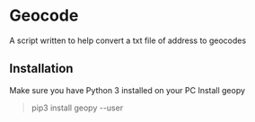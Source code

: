 # Geocode

A script written to help convert a txt file of address to geocodes

## Installation

Make sure you have Python 3 installed on your PC
Install geopy

> pip3 install geopy --user
